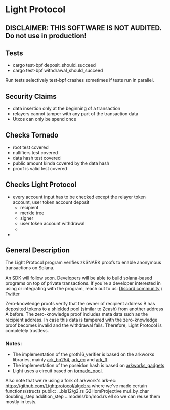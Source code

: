 # Light Protocol

## DISCLAIMER: THIS SOFTWARE IS NOT AUDITED. Do not use in production!

## Tests
- cargo test-bpf deposit_should_succeed
- cargo test-bpf withdrawal_should_succeed

Run tests selectively test-bpf crashes sometimes if tests run in parallel.


## Security Claims
- data insertion only at the beginning of a transaction
- relayers cannot tamper with any part of the transaction data
- Utxos can only be spend once

## Checks Tornado
- root test covered
- nullifiers test covered
- data hash test covered
- public amount kinda covered by the data hash
- proof is valid test covered

## Checks Light Protocol
- every account input has to be checked except the relayer token account, user token account deposit
  - recipient
  - merkle tree
  - signer
  - user token account withdrawal
  -
-


## General Description

The Light Protocol program verifies zkSNARK proofs to enable anonymous transactions on Solana.

An SDK will follow soon. Developers will be able to build solana-based programs on top of private transactions.
If you're a developer interested in using or integrating with the program, reach out to us: [Discord community](https://discord.gg/WDAAaX6je2)  /  [Twitter](https://twitter.com/LightProtocol)



Zero-knowledge proofs verify that the owner of recipient address B has deposited tokens to a shielded pool (similar to Zcash) from another address A before.
The zero-knowledge proof includes meta data such as the recipient address. In case this data is tampered with the zero-knowledge proof becomes invalid and the withdrawal fails. Therefore, Light Protocol is completely trustless.

### Notes:
- The implementation of the groth16_verifier is based on the arkworks libraries, mainly [ark_bn254](https://docs.rs/ark-bn254/0.3.0/ark_bn254/), [ark_ec](https://docs.rs/ark-ec/0.3.0/ark_ec/) and [ark_ff](https://docs.rs/ark-ff/0.3.0/ark_ff/).
- The implementation of the poseidon hash is based on [arkworks_gadgets](https://docs.rs/arkworks-gadgets/0.3.14/arkworks_gadgets/poseidon/circom/index.html)
- Light uses a circuit based on [tornado_pool](https://github.com/tornadocash/tornado-pool/tree/onchain-tree/circuits).

Also note that we're using a fork of arkwork's ark-ec: https://github.com/Lightprotocol/algebra where we've made certain functions/structs public:
...bls12/g2.rs
G2HomProjective
mul_by_char
doubling_step
addition_step
...models/bn/mod.rs
ell
so we can reuse them mostly in tests.
